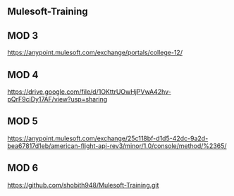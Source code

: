 ## Mulesoft-Training
## MOD 3
https://anypoint.mulesoft.com/exchange/portals/college-12/

## MOD 4
https://drive.google.com/file/d/1OKttrUOwHjPVwA42hv-pQrF9ciDy17AF/view?usp=sharing

## MOD 5
https://anypoint.mulesoft.com/exchange/25c118bf-d1d5-42dc-9a2d-bea67817d1eb/american-flight-api-rev3/minor/1.0/console/method/%2365/

## MOD 6
https://github.com/shobith948/Mulesoft-Training.git
